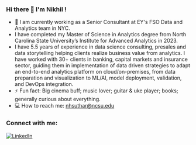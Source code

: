 ### Hi there 👋 I'm Nikhil !

<!--
**nikkhil13/nikkhil13** is a ✨ _special_ ✨ repository because its `README.md` (this file) appears on your GitHub profile.

Here are some ideas to get you started:

- 🔭 I’m currently working on ...
- 🌱 I’m currently learning ...
- 👯 I’m looking to collaborate on ...
- 🤔 I’m looking for help with ...
- 💬 Ask me about ...
- 📫 How to reach me: ...
- 😄 Pronouns: ...
- ⚡ Fun fact: ...
-->

- 🌱 I am currently working as a Senior Consultant at EY's FSO Data and Analytics team in NYC.
- I have completed my Master of Science in Analytics degree from North Carolina State University’s Institute for Advanced Analytics in 2023.
- I have 5.5 years of experience in data science consulting, presales and data storytelling helping clients realize business value from analytics. I have worked with 30+ clients in banking, capital markets and insurance sector, guiding them in implementation of data driven strategies to adapt an end-to-end analytics platform on cloud/on-premises, from data preparation and visualization to ML/AI, model deployment, validation, and DevOps integration.
- ⚡ Fun fact: Big cinema buff; music lover; guitar & uke player; books; generally curious about everything.
- 💻 How to reach me: nhsuthar@ncsu.edu


### Connect with me:
<a href="https://www.linkedin.com/in/nikhilsuthar/" target="_blank"><img src="https://img.shields.io/badge/LinkedIn-0077B5?style=for-the-badge&logo=linkedin&logoColor=white" alt="LinkedIn"></a>
